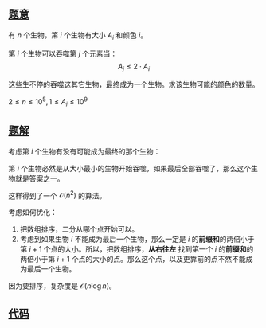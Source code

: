 ## [题意](https://atcoder.jp/contests/agc011/tasks/agc011_b)
有 $n$ 个生物，第 $i$ 个生物有大小 $A_i$ 和颜色 $i$。

第 $i$ 个生物可以吞噬第 $j$ 个元素当：
$$A_j \leq 2 \cdot A_i$$

这些生不停的吞噬这其它生物，最终成为一个生物。求该生物可能的颜色的数量。

$2 \leq n \leq 10^5, 1 \leq A_i \leq 10^9$

## [题解]()
考虑第 $i$ 个生物有没有可能成为最终的那个生物：

第 $i$ 个生物必然是从大小最小的生物开始吞噬，如果最后全部吞噬了，那么这个生物就是答案之一。

这样得到了一个 $\mathcal O\left(n^2\right)$ 的算法。

考虑如何优化：
1. 把数组排序，二分从哪个点开始可以。
2. 考虑到如果生物 $i$ 不能成为最后一个生物，那么一定是 $i$ 的**前缀和**的两倍小于第 $i + 1$ 个点的大小。所以，把数组排序，**从右往左** 找到第一个 $i$ 的**前缀和**的两倍小于第 $i + 1$ 个点的大小的点。那么这个点，以及更靠前的点不然不能成为最后一个生物。

因为要排序，复杂度是 $\mathcal O\left(n \log n\right)$。

## [代码](https://raw.verge.tk/rb-tree/rb-tree/main/Code/AT/AGC/011/B.cpp)